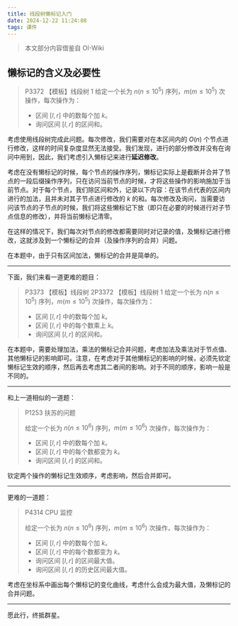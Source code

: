 ```yaml
---
title: 线段树懒标记入门
date: 2024-12-22 11:24:08
tags: 课件
---
```


> 本文部分内容借鉴自 OI-Wiki

## 懒标记的含义及必要性

>P3372 【模板】线段树 1
>给定一个长为 $n(n\le 10^5)$ 序列，$m(m\le 10^5)$ 次操作，每次操作为：
>- 区间 $[l,r]$ 中的数每个加 $k$。
>- 询问区间 $[l,r]$ 的区间和。

考虑使用线段树完成此问题。每次修改，我们需要对在本区间内的 $O(n)$ 个节点进行修改，这样的时间复杂度显然无法接受。我们发现，进行的部分修改并没有在询问中用到，因此，我们考虑引入懒标记来进行**延迟修改**。

考虑在没有懒标记的时候，每个节点的操作序列，懒标记实际上是截断并合并了节点的一段后缀操作序列，只在访问当前节点的时候，才将这些操作的影响施加于当前节点。对于每个节点，我们除区间和外，记录以下内容：在该节点代表的区间内进行的加法，且并未对其子节点进行修改的 $k$ 的和。每次修改及询问，当需要访问该节点的子节点的时候，我们将这些懒标记下放（即只在必要的时候进行对子节点信息的修改），并将当前懒标记清零。

在这样的情况下，我们每次对节点的修改都需要同时对记录的值，及懒标记进行修改，这就涉及到一个懒标记的合并（及操作序列的合并）问题。

在本题中，由于只有区间加法，懒标记的合并是简单的。

------------------------

下面，我们来看一道更难的题目：

> P3373 【模板】线段树 2P3372 【模板】线段树 1
> 给定一个长为 $n(n\le 10^5)$ 序列，$m(m\le 10^5)$ 次操作，每次操作为：
>
> - 区间 $[l,r]$ 中的数每个加 $k$。
> - 区间 $[l,r]$ 中的每个数乘上 $k$。
> - 询问区间 $[l,r]$ 的区间和。

在本题中，需要处理加法，乘法的懒标记合并问题，考虑加法及乘法对于节点值、其他懒标记的影响即可。注意，在考虑对于其他懒标记的影响的时候，必须先钦定懒标记生效的顺序，然后再去考虑其二者间的影响。对于不同的顺序，影响一般是不同的。

-------------------------------

和上一道相似的一道题：

>  P1253 扶苏的问题
>
> 给定一个长为 $n(n\le 10^6)$ 序列，$m(m\le 10^6)$ 次操作，每次操作为：
>
> - 区间 $[l,r]$ 中的数每个加 $k$。
> - 区间 $[l,r]$ 中的每个数都变为 $k$。
> - 询问区间 $[l,r]$ 的区间和。

钦定两个操作的懒标记生效顺序，考虑影响，然后合并即可。

------------------------------------

更难的一道题：

> P4314 CPU 监控
>
> 给定一个长为 $n(n\le 10^6)$ 序列，$m(m\le 10^6)$ 次操作，每次操作为：
>
> - 区间 $[l,r]$ 中的数每个加 $k$。
> - 区间 $[l,r]$ 中的每个数都变为 $k$。
> - 询问区间 $[l,r]$ 的区间最大值。
> - 询问区间 $[l,r]$ 的历史区间最大值。

考虑在坐标系中画出每个懒标记的变化曲线，考虑什么会成为最大值，及懒标记的合并问题。

---------------------------

愿此行，终抵群星。
